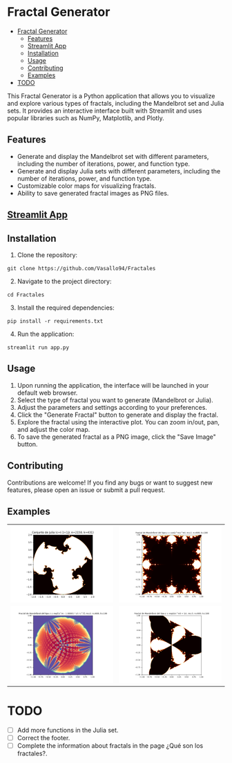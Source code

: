 # Fractal Generator
- [Fractal Generator](#fractal-generator)
  - [Features](#features)
  - [Streamlit App](#streamlit-app)
  - [Installation](#installation)
  - [Usage](#usage)
  - [Contributing](#contributing)
  - [Examples](#examples)
- [TODO](#todo)

This Fractal Generator is a Python application that allows you to visualize and explore various types of fractals, including the Mandelbrot set and Julia sets. It provides an interactive interface built with Streamlit and uses popular libraries such as NumPy, Matplotlib, and Plotly.

## Features

- Generate and display the Mandelbrot set with different parameters, including the number of iterations, power, and function type.
- Generate and display Julia sets with different parameters, including the number of iterations, power, and function type.
- Customizable color maps for visualizing fractals.
- Ability to save generated fractal images as PNG files.

## [Streamlit App](https://vasallo94-fractales-fractales-wg6rue.streamlit.app)

## Installation

1. Clone the repository:

```shell
git clone https://github.com/Vasallo94/Fractales
```

2. Navigate to the project directory:
```shell
cd Fractales
```

3. Install the required dependencies:
```shell
pip install -r requirements.txt
```
4. Run the application:
```shell
streamlit run app.py
```
## Usage

1. Upon running the application, the interface will be launched in your default web browser.
2. Select the type of fractal you want to generate (Mandelbrot or Julia).
3. Adjust the parameters and settings according to your preferences.
4. Click the "Generate Fractal" button to generate and display the fractal.
5. Explore the fractal using the interactive plot. You can zoom in/out, pan, and adjust the color map.
6. To save the generated fractal as a PNG image, click the "Save Image" button.

## Contributing

Contributions are welcome! If you find any bugs or want to suggest new features, please open an issue or submit a pull request.
## Examples

|   |   |
|---|---|
| ![Alt text](img/exp(z%5E3:c%5E3).png) | ![Alt text](img/img__function%20_lambda_%20at%200x126daa440__m2_n600_k100.png) |
| ![Alt text](img/img__function%20_lambda_%20at%200x126e74940__m2_n600_k100.png) |  ![Alt text](img/img__function%20_lambda_%20at%200x1259d1750__m3_n600_k100.png)|

# TODO
- [ ] Add more functions in the Julia set.
- [ ] Correct the footer.
- [ ] Complete the information about fractals in the page ¿Qué son los fractales?.